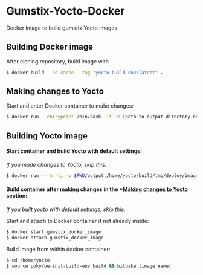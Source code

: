 # Gumstix-Yocto-Docker
Docker image to build gumstix Yocto images

## Building Docker image
After cloning repository, build image with
```sh
$ docker build --no-cache --tag "yocto-build-env:latest" .
```
## Making changes to Yocto
Start and enter Docker container to make changes:
```sh
$ docker run --entrypoint /bin/bash -it -v [path to output directory on host]:/home/yocto/build/tmp/deploy/images yocto-build-env:latest --name "gumstix_docker_image"
```
## Building Yocto image
#### Start container and build Yocto with default settings:
*If you made changes to Yocto, skip this.*
```sh
$ docker run --rm -ti -v $PWD/output:/home/yocto/build/tmp/deploy/images yocto-build-env:latest
```
#### Build container after making changes in the *[Making changes to Yocto](Making-changes-to-Yocto-) section:
*If you built yocto with default settings, skip this.*

Start and attach to Docker container if not already inside:
```sh
$ docker start gumstix_docker_image
$ docker attach gumstix_docker_image
```

Build image from within docker container:
```sh
$ cd /home/yocto
$ source poky/oe-init-build-env build && bitbake [image name]
```
